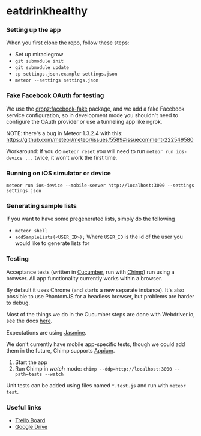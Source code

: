 # eatdrinkhealthy

### Setting up the app

When you first clone the repo, follow these steps:

* Set up miraclegrow
 * `git submodule init`
 * `git submodule update`
* `cp settings.json.example settings.json`
* `meteor --settings settings.json`

### Fake Facebook OAuth for testing

We use the [dropz:facebook-fake](https://github.com/workflow/meteor-facebook-fake) package,
and we add a fake Facebook service configuration, so in development mode you shouldn't
need to configure the OAuth provider or use a tunneling app like ngrok.

NOTE: there's a bug in Meteor 1.3.2.4 with this:
https://github.com/meteor/meteor/issues/5589#issuecomment-222549580

Workaround: If you do `meteor reset` you will need to run `meteor run ios-device ...` twice, it won't work the first time.

### Running on iOS simulator or device

`meteor run ios-device --mobile-server http://localhost:3000 --settings settings.json`

### Generating sample lists

If you want to have some pregenerated lists, simply do the following

* `meteor shell`
* `addSampleLists(<USER_ID>);` Where `USER_ID` is the id of the user you would like to generate lists for

### Testing

Acceptance tests (written in [Cucumber](https://chimp.readme.io/docs/cucumberjs),
run with [Chimp](https://chimp.readme.io/)) run using a browser. All app functionality
currently works within a browser.

By default it uses Chrome (and starts a new separate instance). It's also
possible to use PhantomJS for a headless browser, but problems are harder to debug.

Most of the things we do in the Cucumber steps are done with Webdriver.io, see
the docs [here](http://webdriver.io/api.html).

Expectations are using [Jasmine](http://jasmine.github.io/2.3/introduction.html#section-Expectations).

We don't currently have mobile app-specific tests, though we could add them in
the future, Chimp supports [Appium](http://appium.io/).

1. Start the app
1. Run Chimp in *watch* mode:
    `chimp --ddp=http://localhost:3000 --path=tests --watch`

Unit tests can be added using files named `*.test.js` and run with `meteor test`.

### Useful links

 * [Trello Board](https://trello.com/b/iihSpSKj/eat-drink-healthy)
 * [Google Drive](https://drive.google.com/drive/folders/0B4JoTt-NyIq5X3k5YXpfQm1WNUk)

